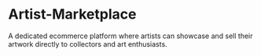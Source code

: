 # Artist-Marketplace
A dedicated ecommerce platform where artists can showcase and sell their artwork directly to collectors and art enthusiasts.
